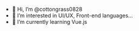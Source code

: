 - 👋 Hi, I’m @cottongrass0828
- 👀 I’m interested in UI/UX, Front-end languages...
- 🌱 I’m currently learning Vue.js


<!---
- 💞️ I’m looking to collaborate on ...
- 📫 How to reach me ...

cottongrass0828/cottongrass0828 is a ✨ special ✨ repository because its `README.md` (this file) appears on your GitHub profile.
You can click the Preview link to take a look at your changes.
--->
